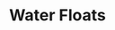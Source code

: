 ---
slides:
  - src: http://placekitten.com/600/600
    alt: Guide
  - src: https://via.placeholder.com/728x90.png?text=Then+Sinks
    alt: Smoked
  - src: https://via.placeholder.com/728x90.png?text=Then+Freezes
    alt: Destroy
title: Water Floats
layout: ../../layouts/PaintingLayout.astro
yearPainted: 2019
medium: Acrylic
dimensions: 20" x 20"
description: A water trigram floats on a wave.
---